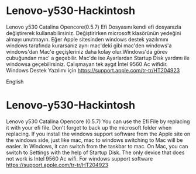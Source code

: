 # Lenovo-y530-Hackintosh
Lenovo y530 Catalina Opencore(0.5.7)
Efi Dosyasını kendi efi dosyanızla değiştirerek kullanabilirsiniz. Değiştirirken microsoft klasörünün yedeğini almayı unutmayın. 
Eğer Apple sitesinden windows destek yazılımını windows tarafında kurarsanız aynı mac'deki gibi mac'den windows'a windows'dan
Mac'e geçişleriniz daha kolay olur.Windows'da görev çubuğundan mac' a geçebilir. Mac'de ise Ayarlardan Startup Disk yardımı ile windowsa geçebilirsiniz. 
Çalışmayan tek aygıt İntel 9560 Ac wifidir. 
Windows Destek Yazılımı için https://support.apple.com/tr-tr/HT204923


English
# Lenovo-y530-Hackintosh
Lenovo y530 Catalina Opencore (0.5.7)
You can use the Efi File by replacing it with your efi file. Don't forget to back up the microsoft folder when replacing.
If you install the windows support software from the Apple site on the windows side, just like mac, mac to windows switching to Mac will be easier. In Windows, it can switch from the taskbar to mac. On Mac, you can switch to Settings with the help of Startup Disk.
The only device that does not work is Intel 9560 Ac wifi.
For windows support software https://support.apple.com/tr-tr/HT204923
